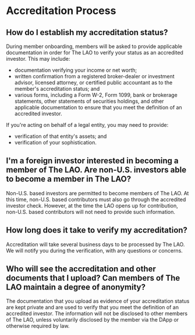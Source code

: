 # Accreditation Process

## How do I establish my accreditation status?

During member onboarding, members will be asked to provide applicable documentation in order for The LAO to verify your status as an accredited investor. This may include:

- documentation verifying your income or net worth;
- written confirmation from a registered broker-dealer or investment advisor, licensed attorney, or certified public accountant as to the member's accreditation status; and
- various forms, including a Form W-2, Form 1099, bank or brokerage statements, other statements of securities holdings, and other applicable documentation to ensure that you meet the definition of an accredited investor.

If you're acting on behalf of a legal entity, you may need to provide:

- verification of that entity's assets; and
- verification of your sophistication.

## I'm a foreign investor interested in becoming a member of The LAO. Are non-U.S. investors able to become a member in The LAO?

Non-U.S. based investors are permitted to become members of The LAO. At this time, non-U.S. based contributors must also go through the accredited investor check. However, at the time the LAO opens up for contribution, non-U.S. based contributors will not need to provide such information.

## How long does it take to verify my accreditation?

Accreditation will take several business days to be processed by The LAO. We will notify you during the verification, with any questions or concerns.

## Who will see the accreditation and other documents that I upload? Can members of The LAO maintain a degree of anonymity?

The documentation that you upload as evidence of your accreditation status are kept private and are used to verify that you meet the definition of an accredited investor. The information will not be disclosed to other members of The LAO, unless voluntarily disclosed by the member via the DApp or otherwise required by law.
